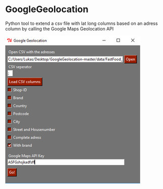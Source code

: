 # GoogleGeolocation

Python tool to extend a csv file with lat long columns based on an adress column by calling the Google Maps Geolocation API

![Alt Text](https://github.com/lukasalexanderweber/GoogleGeolocation/blob/master/img/GUI.png)


